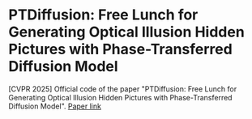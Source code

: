 # PTDiffusion: Free Lunch for Generating Optical Illusion Hidden Pictures with Phase-Transferred Diffusion Model
[CVPR 2025] Official code of the paper "PTDiffusion: Free Lunch for Generating Optical Illusion Hidden Pictures with Phase-Transferred Diffusion Model". [Paper link](https://arxiv.org/abs/2503.06186)
